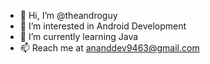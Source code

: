 - 👋 Hi, I’m @theandroguy
- 👀 I’m interested in Android Development
- 🌱 I’m currently learning Java
- 📫 Reach me at ananddev9463@gmail.com
<!---
theandroguy/theandroguy is a ✨ special ✨ repository because its `README.md` (this file) appears on your GitHub profile.
You can click the Preview link to take a look at your changes.
--->
